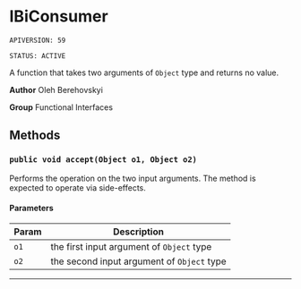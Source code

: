 # IBiConsumer

`APIVERSION: 59`

`STATUS: ACTIVE`

A function that takes two arguments of `Object` type and returns no value.


**Author** Oleh Berehovskyi


**Group** Functional Interfaces

## Methods
### `public void accept(Object o1, Object o2)`

Performs the operation on the two input arguments. The method is expected to operate via side-effects.

#### Parameters

|Param|Description|
|---|---|
|`o1`|the first input argument of `Object` type|
|`o2`|the second input argument of `Object` type|

---
